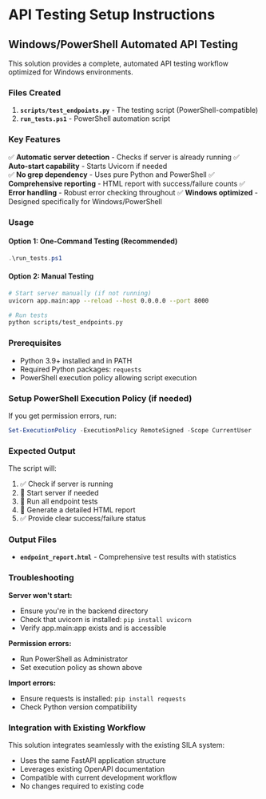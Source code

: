 # API Testing Setup Instructions

## Windows/PowerShell Automated API Testing

This solution provides a complete, automated API testing workflow optimized for Windows environments.

### Files Created

1. **`scripts/test_endpoints.py`** - The testing script (PowerShell-compatible)
2. **`run_tests.ps1`** - PowerShell automation script

### Key Features

✅ **Automatic server detection** - Checks if server is already running
✅ **Auto-start capability** - Starts Uvicorn if needed  
✅ **No grep dependency** - Uses pure Python and PowerShell
✅ **Comprehensive reporting** - HTML report with success/failure counts
✅ **Error handling** - Robust error checking throughout
✅ **Windows optimized** - Designed specifically for Windows/PowerShell

### Usage

#### Option 1: One-Command Testing (Recommended)
```powershell
.\run_tests.ps1
```

#### Option 2: Manual Testing
```bash
# Start server manually (if not running)
uvicorn app.main:app --reload --host 0.0.0.0 --port 8000

# Run tests
python scripts/test_endpoints.py
```

### Prerequisites

- Python 3.9+ installed and in PATH
- Required Python packages: `requests`
- PowerShell execution policy allowing script execution

### Setup PowerShell Execution Policy (if needed)

If you get permission errors, run:
```powershell
Set-ExecutionPolicy -ExecutionPolicy RemoteSigned -Scope CurrentUser
```

### Expected Output

The script will:

1. ✅ Check if server is running
2. 🚀 Start server if needed  
3. 🧪 Run all endpoint tests
4. 📄 Generate a detailed HTML report
5. ✅ Provide clear success/failure status

### Output Files

- **`endpoint_report.html`** - Comprehensive test results with statistics

### Troubleshooting

**Server won't start:**
- Ensure you're in the backend directory
- Check that uvicorn is installed: `pip install uvicorn`
- Verify app.main:app exists and is accessible

**Permission errors:**
- Run PowerShell as Administrator
- Set execution policy as shown above

**Import errors:**
- Ensure requests is installed: `pip install requests`
- Check Python version compatibility

### Integration with Existing Workflow

This solution integrates seamlessly with the existing SILA system:
- Uses the same FastAPI application structure
- Leverages existing OpenAPI documentation
- Compatible with current development workflow
- No changes required to existing code
